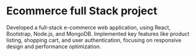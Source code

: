 # Ecommerce full Stack project
Developed a full-stack e-commerce web application, using React, Bootstrap, Node.js, and MongoDB. Implemented key features like product listing, shopping cart, 
and user authentication, focusing on responsive design and performance optimization.
